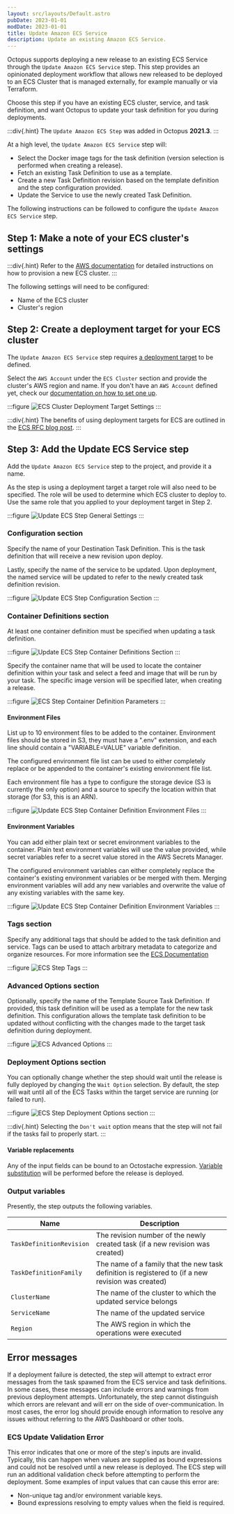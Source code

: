 ```yaml
---
layout: src/layouts/Default.astro
pubDate: 2023-01-01
modDate: 2023-01-01
title: Update Amazon ECS Service
description: Update an existing Amazon ECS Service.
---
```


Octopus supports deploying a new release to an existing ECS Service through the `Update Amazon ECS Service` step.
This step provides an opinionated deployment workflow that allows new released to be deployed to an ECS Cluster that is managed externally, for example manually or via Terraform.

Choose this step if you have an existing ECS cluster, service, and task definition, and want Octopus to update your task definition for you during deployments.  

:::div{.hint}
The `Update Amazon ECS Step` was added in Octopus **2021.3**.
:::

At a high level, the `Update Amazon ECS Service` step will:

* Select the Docker image tags for the task definition (version selection is performed when creating a release).
* Fetch an existing Task Definition to use as a template.
* Create a new Task Definition revision based on the template definition and the step configuration provided.
* Update the Service to use the newly created Task Definition.

The following instructions can be followed to configure the `Update Amazon ECS Service` step.

## Step 1: Make a note of your ECS cluster's settings

:::div{.hint}
Refer to the [AWS documentation](https://docs.aws.amazon.com/AmazonECS/latest/developerguide/create_cluster.html) for detailed instructions on how to provision a new ECS cluster.
:::

The following settings will need to be configured:

* Name of the ECS cluster
* Cluster's region

## Step 2: Create a deployment target for your ECS cluster

The `Update Amazon ECS Service` step requires [a deployment target](/docs/infrastructure/deployment-targets) to be defined.

Select the `AWS Account` under the `ECS Cluster` section and provide the cluster's AWS region and name.
If you don't have an `AWS Account` defined yet, check our [documentation on how to set one up](/docs/infrastructure/accounts/aws).

:::figure
![ECS Cluster Deployment Target Settings](/docs/deployments/aws/ecs-update-service/images/target.png)
:::

:::div{.hint}
The benefits of using deployment targets for ECS are outlined in the [ECS RFC blog post](https://octopus.com/blog/rfc-ecs-integration-with-octopus#why-use-targets).
:::

## Step 3: Add the Update ECS Service step

Add the `Update Amazon ECS Service` step to the project, and provide it a name.

As the step is using a deployment target a target role will also need to be specified.
The role will be used to determine which ECS cluster to deploy to.
Use the same role that you applied to your deployment target in Step 2.

:::figure
![Update ECS Step General Settings](/docs/deployments/aws/ecs-update-service/images/update-ecs-general-settings.png)
:::

### Configuration section

Specify the name of your Destination Task Definition.
This is the task definition that will receive a new revision upon deploy.

Lastly, specify the name of the service to be updated.
Upon deployment, the named service will be updated to refer to the newly created task definition revision.

:::figure
![Update ECS Step Configuration Section](/docs/deployments/aws/ecs-update-service/images/update-ecs-configuration.png)
:::

### Container Definitions section

At least one container definition must be specified when updating a task definition.

:::figure
![Update ECS Step Container Definitions Section](/docs/deployments/aws/ecs-update-service/images/update-ecs-container-definitions.png)
:::

Specify the container name that will be used to locate the container definition within your task and select a feed and image that will be run by your task.
The specific image version will be specified later, when creating a release.

:::figure
![ECS Step Container Definition Parameters](/docs/deployments/aws/ecs-update-service/images/update-ecs-container-definition.png)
:::

#### Environment Files

List up to 10 environment files to be added to the container.
Environment files should be stored in S3, they must have a ".env" extension, and each line should contain a "VARIABLE=VALUE" variable definition.

The configured environment file list can be used to either completely replace or be appended to the container's existing environment file list.

Each environment file has a type to configure the storage device (S3 is currently the only option) and a source to specify the location within that storage (for S3, this is an ARN).

:::figure
![Update ECS Step Container Definition Environment Files](/docs/deployments/aws/ecs-update-service/images/update-ecs-environment-files.png)
:::

#### Environment Variables

You can add either plain text or secret environment variables to the container.
Plain text environment variables will use the value provided, while secret variables refer to a secret value stored in the AWS Secrets Manager.

The configured environment variables can either completely replace the container's existing environment variables or be merged with them.
Merging environment variables will add any new variables and overwrite the value of any existing variables with the same key.

:::figure
![Update ECS Step Container Definition Environment Variables](/docs/deployments/aws/ecs-update-service/images/update-ecs-environment-variables.png)
:::

### Tags section

Specify any additional tags that should be added to the task definition and service. Tags can be used to attach arbitrary metadata to categorize and organize resources. For more information see the [ECS Documentation](https://oc.to/ECSUsingTags)

:::figure
![ECS Step Tags](/docs/deployments/aws/ecs-update-service/images/update-ecs-tags.png)
:::

### Advanced Options section

Optionally, specify the name of the Template Source Task Definition.
If provided, this task definition will be used as a template for the new task definition.
This configuration allows the template task definition to be updated without conflicting with the changes made to the target task definition during deployment.

:::figure
![ECS Advanced Options](/docs/deployments/aws/ecs-update-service/images/update-ecs-advanced-options.png)
:::

### Deployment Options section

You can optionally change whether the step should wait until the release is fully deployed by changing the `Wait Option` selection.
By default, the step will wait until all of the ECS Tasks within the target service are running (or failed to run).

:::figure
![ECS Step Deployment Options section](/docs/deployments/aws/ecs-update-service/images/update-ecs-deployment-option.png)
:::

:::div{.hint}
Selecting the `Don't wait` option means that the step will not fail if the tasks fail to properly start.
:::

#### Variable replacements

Any of the input fields can be bound to an Octostache expression. [Variable substitution](/docs/projects/variables/variable-substitutions) will be performed before the release is deployed.

### Output variables

Presently, the step outputs the following variables.

| Name        | Description |
| ------------| ----------- |
|`TaskDefinitionRevision` | The revision number of the newly created task (if a new revision was created) |
|`TaskDefinitionFamily` | The name of a family that the new task definition is registered to (if a new revision was created) |
|`ClusterName` | The name of the cluster to which the updated service belongs |
|`ServiceName` | The name of the updated service |
|`Region` | The AWS region in which the operations were executed |

## Error messages

If a deployment failure is detected, the step will attempt to extract error messages from the task spawned from the ECS service and task definitions. In some cases, these messages can include errors and warnings from previous deployment attempts. Unfortunately, the step cannot distinguish which errors are relevant and will err on the side of over-communication. In most cases, the error log should provide enough information to resolve any issues without referring to the AWS Dashboard or other tools.

### ECS Update Validation Error

This error indicates that one or more of the step's inputs are invalid. Typically, this can happen when values are supplied as bound expressions and could not be resolved until a new release is deployed. The ECS step will run an additional validation check before attempting to perform the deployment. Some examples of input values that can cause this error are:
* Non-unique tag and/or environment variable keys.
* Bound expressions resolving to empty values when the field is required.